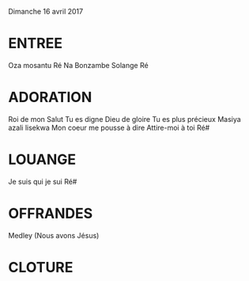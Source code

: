 Dimanche 16 avril 2017

# ENTREE
Oza mosantu Ré
Na Bonzambe Solange Ré

# ADORATION
Roi de mon Salut 
Tu es digne
Dieu de gloire
Tu es plus précieux
Masiya azali lisekwa
Mon coeur me pousse à dire
Attire-moi à toi Ré#

# LOUANGE
Je suis qui je sui Ré#
 
# OFFRANDES
Medley (Nous avons Jésus)

# CLOTURE
